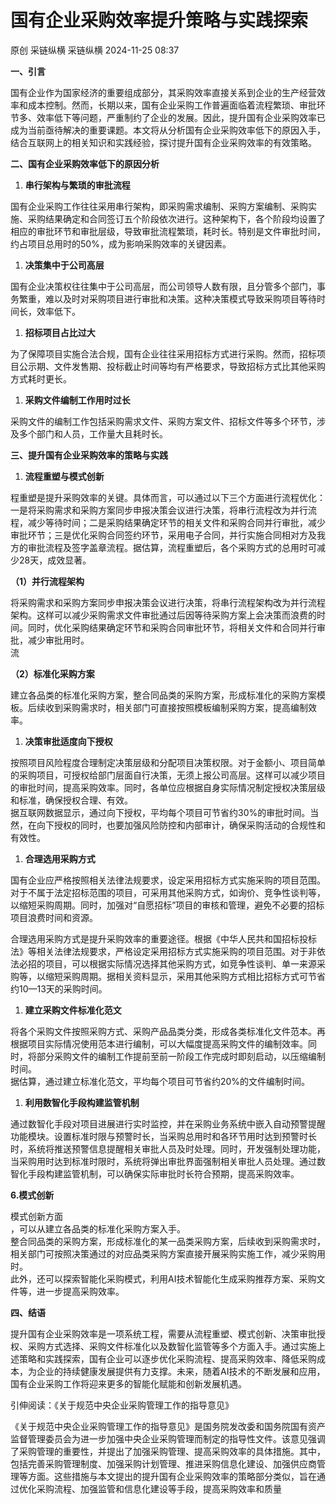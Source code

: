 #  国有企业采购效率提升策略与实践探索   
原创 采链纵横  采链纵横   2024-11-25 08:37  
  
**一、引言**  
  
国有企业作为国家经济的重要组成部分，其采购效率直接关系到企业的生产经营效率和成本控制。然而，长期以来，国有企业采购工作普遍面临着流程繁琐、审批环节多、效率低下等问题，严重制约了企业的发展。因此，提升国有企业采购效率已成为当前亟待解决的重要课题。本文将从分析国有企业采购效率低下的原因入手，结合互联网上的相关知识和实践经验，探讨提升国有企业采购效率的有效策略。  
  
**二、国有企业采购效率低下的原因分析**  
1. **串行架构与繁琐的审批流程**  
  
国有企业采购工作往往采用串行架构，即采购需求编制、采购方案编制、采购实施、采购结果确定和合同签订五个阶段依次进行。这种架构下，各个阶段均设置了相应的审批环节和审批层级，导致审批流程繁琐，耗时长。特别是文件审批时间，约占项目总用时的50%，成为影响采购效率的关键因素。  
1. **决策集中于公司高层**  
  
国有企业决策权往往集中于公司高层，而公司领导人数有限，且分管多个部门，事务繁重，难以及时对采购项目进行审批和决策。这种决策模式导致采购项目等待时间长，效率低下。  
1. **招标项目占比过大**  
  
为了保障项目实施合法合规，国有企业往往采用招标方式进行采购。然而，招标项目公示期、文件发售期、投标截止时间等均有严格要求，导致招标方式比其他采购方式耗时更长。  
1. **采购文件编制工作用时过长**  
  
采购文件的编制工作包括采购需求文件、采购方案文件、招标文件等多个环节，涉及多个部门和人员，工作量大且耗时长。  
  
**三、提升国有企业采购效率的策略与实践**  
1. **流程重塑与模式创新**  
  
程重塑是提升采购效率的关键。具体而言，可以通过以下三个方面进行流程优化：一是将采购需求和采购方案同步申报决策会议进行决策，将串行流程改为并行流程，减少等待时间；二是采购结果确定环节的相关文件和采购合同并行审批，减少审批环节；三是优化采购合同签约环节，采用电子合同，并行实施合同相对方及我方的审批流程及签字盖章流程。据估算，流程重塑后，各个采购方式的总用时可减少28天，成效显著。  
  
**（1）并行流程架构**  
  
将采购需求和采购方案同步申报决策会议进行决策，将串行流程架构改为并行流程架构。这样可以减少采购需求文件审批通过后因等待采购方案上会决策而浪费的时间。同时，优化采购结果确定环节和采购合同审批环节，将相关文件和合同并行审批，减少审批用时。  
流  
  
**（2）标准化采购方案**  
  
建立各品类的标准化采购方案，整合同品类的采购方案，形成标准化的采购方案模板。后续收到采购需求时，相关部门可直接按照模板编制采购方案，提高编制效率。  
1. **决策审批适度向下授权**  
  
按照项目风险程度合理制定决策层级和分配项目决策权限。对于金额小、项目简单的采购项目，可授权给部门层面自行决策，无须上报公司高层。这样可以减少项目的审批时间，提高采购效率。同时，各单位应根据自身实际情况制定授权决策层级和标准，确保授权合理、有效。  
据互联网数据显示，通过向下授权，平均每个项目可节省约30%的审批时间。当然，在向下授权的同时，也要加强风险防控和内部审计，确保采购活动的合规性和有效性。  
1. **合理选用采购方式**  
  
国有企业应严格按照相关法律法规要求，设定采用招标方式实施采购的项目范围。对于不属于法定招标范围的项目，可采用其他采购方式，如询价、竞争性谈判等，以缩短采购周期。同时，加强对“自愿招标”项目的审核和管理，避免不必要的招标项目浪费时间和资源。  
  
合理选用采购方式是提升采购效率的重要途径。根据《中华人民共和国招标投标法》等相关法律法规要求，严格设定采用招标方式实施采购的项目范围。对于非依法必招的项目，可以根据实际情况选择其他采购方式，如竞争性谈判、单一来源采购等，以缩短采购周期。据相关资料显示，采用其他采购方式相比招标方式可节省约10—13天的采购时间。  
1. **建立采购文件标准化范文**  
  
将各个采购文件按照采购方式、采购产品品类分类，形成各类标准化文件范本。再根据项目实际情况使用范本进行编制，可以大幅度提高采购文件的编制效率。同时，将部分采购文件的编制工作提前至前一阶段工作完成时即刻启动，以压缩编制时间。  
据估算，通过建立标准化范文，平均每个项目可节省约20%的文件编制时间。  
1. **利用数智化手段构建监管机制**  
  
通过数智化手段对项目进展进行实时监控，并在采购业务系统中嵌入自动预警提醒功能模块。设置标准时限与预警时长，当采购总用时和各环节用时达到预警时长时，系统将推送预警信息提醒相关审批人员及时处理。同时，开发强制处理功能，当采购用时达到标准时限时，系统将弹出审批界面强制相关审批人员处理。通过数智化手段构建监管机制，可以确保实际审批时长符合预期，提高采购效率。  
  
  
**6.模式创新**  
  
模式创新方面  
，可以从建立各品类的标准化采购方案入手。  
整合同品类的采购方案，形成标准化的某一品类采购方案，后续收到采购需求时，相关部门可按照决策通过的对应品类采购方案直接开展采购实施工作，减少采购用时。  
此外，还可以探索智能化采购模式，利用AI技术智能化生成采购推荐方案、采购文件等，进一步提高采购效率。  
  
**四、结语**  
  
提升国有企业采购效率是一项系统工程，需要从流程重塑、模式创新、决策审批授权、采购方式选择、采购文件标准化以及数智化监管等多个方面入手。通过实施上述策略和实践探索，国有企业可以逐步优化采购流程、提高采购效率、降低采购成本，为企业的持续健康发展提供有力支撑。未来，随着AI技术的不断发展和应用，国有企业采购工作将迎来更多的智能化赋能和创新发展机遇。  
  
  
引伸阅读：《关于规范中央企业采购管理工作的指导意见》  
  
《关于规范中央企业采购管理工作的指导意见》是国务院发改委和国务院国有资产监督管理委员会为进一步加强中央企业采购管理而制定的指导性文件。该意见强调了采购管理的重要性，并提出了加强采购管理、提高采购效率的具体措施。其中，包括完善采购管理制度、加强采购计划管理、推进采购信息化建设、加强供应商管理等方面。这些措施与本文提出的提升国有企业采购效率的策略部分类似，旨在通过优化采购流程、加强监管和信息化建设等手段，提高采购效率和质量  
  
  
